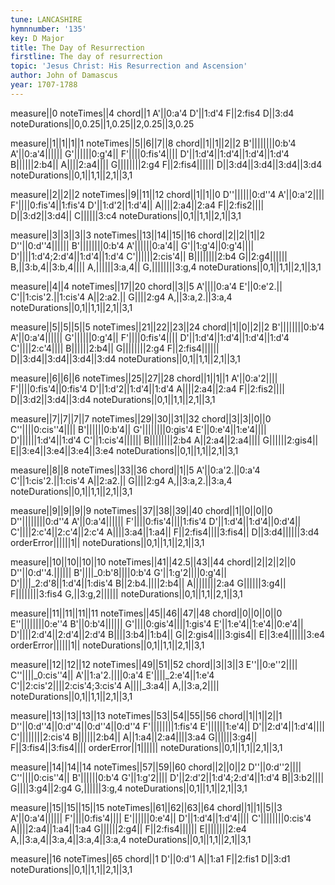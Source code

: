 ```yaml
---
tune: LANCASHIRE
hymnnumber: '135'
key: D Major
title: The Day of Resurrection
firstline: The day of resurrection
topic: 'Jesus Christ: His Resurrection and Ascension'
author: John of Damascus
year: 1707-1788
---
```

measure||0
noteTimes||4
chord||1
A'||0:a'4
D'||1:d'4
F||2:fis4
D||3:d4
noteDurations||0,0.25||1,0.25||2,0.25||3,0.25

measure||1||1||1||1
noteTimes||5||6||7||8
chord||1||1||2||2
B'||||||||0:b'4
A'||0:a'4||||||
G'||||||0:g'4||
F'||||0:fis'4||||
D'||1:d'4||1:d'4||1:d'4||1:d'4
B||||||2:b4||
A||||2:a4||||
G||||||||2:g4
F||2:fis4||||||
D||3:d4||3:d4||3:d4||3:d4
noteDurations||0,1||1,1||2,1||3,1

measure||2||2||2
noteTimes||9||11||12
chord||1||1||0
D''||||||0:d''4
A'||0:a'2||||
F'||||0:fis'4||1:fis'4
D'||1:d'2||1:d'4||
A||||2:a4||2:a4
F||2:fis2||||
D||3:d2||3:d4||
C||||||3:c4
noteDurations||0,1||1,1||2,1||3,1

measure||3||3||3||3
noteTimes||13||14||15||16
chord||2||2||1||2
D''||0:d''4||||||
B'||||||||0:b'4
A'||||||0:a'4||
G'||1:g'4||0:g'4||||
D'||||1:d'4;2:d'4||1:d'4||1:d'4
C'||||||2:cis'4||
B||||||||2:b4
G||2:g4||||||
B,||3:b,4||3:b,4||||
A,||||||3:a,4||
G,||||||||3:g,4
noteDurations||0,1||1,1||2,1||3,1

measure||4||4
noteTimes||17||20
chord||3||5
A'||||0:a'4
E'||0:e'2.||
C'||1:cis'2.||1:cis'4
A||2:a2.||
G||||2:g4
A,||3:a,2.||3:a,4
noteDurations||0,1||1,1||2,1||3,1

measure||5||5||5||5
noteTimes||21||22||23||24
chord||1||0||2||2
B'||||||||0:b'4
A'||0:a'4||||||
G'||||||0:g'4||
F'||||0:fis'4||||
D'||1:d'4||1:d'4||1:d'4||1:d'4
C'||||2:c'4||||
B||||||2:b4||
G||||||||2:g4
F||2:fis4||||||
D||3:d4||3:d4||3:d4||3:d4
noteDurations||0,1||1,1||2,1||3,1

measure||6||6||6
noteTimes||25||27||28
chord||1||1||1
A'||0:a'2||||
F'||||0:fis'4||0:fis'4
D'||1:d'2||1:d'4||1:d'4
A||||2:a4||2:a4
F||2:fis2||||
D||3:d2||3:d4||3:d4
noteDurations||0,1||1,1||2,1||3,1

measure||7||7||7||7
noteTimes||29||30||31||32
chord||3||3||0||0
C''||||0:cis''4||||
B'||||||0:b'4||
G'||||||||0:gis'4
E'||0:e'4||1:e'4||||
D'||||||1:d'4||1:d'4
C'||1:cis'4||||||
B||||||||2:b4
A||2:a4||2:a4||||
G||||||2:gis4||
E||3:e4||3:e4||3:e4||3:e4
noteDurations||0,1||1,1||2,1||3,1

measure||8||8
noteTimes||33||36
chord||1||5
A'||0:a'2.||0:a'4
C'||1:cis'2.||1:cis'4
A||2:a2.||
G||||2:g4
A,||3:a,2.||3:a,4
noteDurations||0,1||1,1||2,1||3,1

measure||9||9||9||9
noteTimes||37||38||39||40
chord||1||0||0||0
D''||||||||0:d''4
A'||0:a'4||||||
F'||||0:fis'4||||1:fis'4
D'||1:d'4||1:d'4||0:d'4||
C'||||2:c'4||2:c'4||2:c'4
A||||3:a4||1:a4||
F||2:fis4||||3:fis4||
D||3:d4||||||3:d4
orderError||||||1||
noteDurations||0,1||1,1||2,1||3,1

measure||10||10||10||10
noteTimes||41||42.5||43||44
chord||2||2||2||0
D''||0:d''4.||||||
B'||||_0:b'8||||0:b'4
G'||1:g'2||||0:g'4||
D'||||_2:d'8||1:d'4||1:dis'4
B||2:b4.||||2:b4||
A||||||||2:a4
G||||||3:g4||
F||||||||3:fis4
G,||3:g,2||||||
noteDurations||0,1||1,1||2,1||3,1

measure||11||11||11||11
noteTimes||45||46||47||48
chord||0||0||0||0
E''||||||||0:e''4
B'||0:b'4||||||
G'||||0:gis'4||||1:gis'4
E'||1:e'4||1:e'4||0:e'4||
D'||||2:d'4||2:d'4||2:d'4
B||||3:b4||1:b4||
G||2:gis4||||3:gis4||
E||3:e4||||||3:e4
orderError||||||1||
noteDurations||0,1||1,1||2,1||3,1

measure||12||12||12
noteTimes||49||51||52
chord||3||3||3
E''||0:e''2||||
C''||||_0:cis''4||
A'||1:a'2.||||0:a'4
E'||||_2:e'4||1:e'4
C'||2:cis'2||||2:cis'4;3:cis'4
A||||_3:a4||
A,||3:a,2||||
noteDurations||0,1||1,1||2,1||3,1

measure||13||13||13||13
noteTimes||53||54||55||56
chord||1||1||2||1
D''||0:d''4||0:d''4||0:d''4||0:d''4
F'||||||||1:fis'4
E'||||||1:e'4||
D'||2:d'4||1:d'4||||
C'||||||||2:cis'4
B||||||2:b4||
A||1:a4||2:a4||||3:a4
G||||||3:g4||
F||3:fis4||3:fis4||||
orderError||1||||||
noteDurations||0,1||1,1||2,1||3,1

measure||14||14||14
noteTimes||57||59||60
chord||2||0||2
D''||0:d''2||||
C''||||0:cis''4||
B'||||||0:b'4
G'||1:g'2||||
D'||2:d'2||1:d'4;2:d'4||1:d'4
B||3:b2||||
G||||3:g4||2:g4
G,||||||3:g,4
noteDurations||0,1||1,1||2,1||3,1

measure||15||15||15||15
noteTimes||61||62||63||64
chord||1||1||5||3
A'||0:a'4||||||
F'||||0:fis'4||||
E'||||||0:e'4||
D'||1:d'4||1:d'4||||
C'||||||||0:cis'4
A||||2:a4||1:a4||1:a4
G||||||2:g4||
F||2:fis4||||||
E||||||||2:e4
A,||3:a,4||3:a,4||3:a,4||3:a,4
noteDurations||0,1||1,1||2,1||3,1

measure||16
noteTimes||65
chord||1
D'||0:d'1
A||1:a1
F||2:fis1
D||3:d1
noteDurations||0,1||1,1||2,1||3,1

